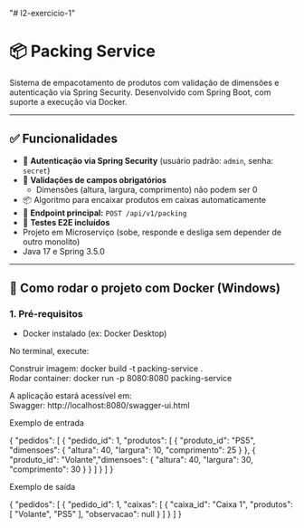"# l2-exercicio-1" 

# 📦 Packing Service

Sistema de empacotamento de produtos com validação de dimensões e autenticação via Spring Security. Desenvolvido com Spring Boot, com suporte a execução via Docker.

---

## ✅ Funcionalidades

- 🔐 **Autenticação via Spring Security** (usuário padrão: `admin`, senha: `secret`)
- 🧪 **Validações de campos obrigatórios**
  - Dimensões (altura, largura, comprimento) não podem ser 0
- 📦 Algoritmo para encaixar produtos em caixas automaticamente
- 🔄 **Endpoint principal:** `POST /api/v1/packing`
- 🧪 **Testes E2E incluídos**
-  Projeto em Microserviço (sobe, responde e desliga sem depender de outro monolito)
-  Java 17 e Spring 3.5.0
---

## 🚀 Como rodar o projeto com Docker (Windows)

### 1. **Pré-requisitos**

- Docker instalado (ex: Docker Desktop)

No terminal, execute:

Construir imagem: docker build -t packing-service . </br>
Rodar container: docker run -p 8080:8080 packing-service</br>

A aplicação estará acessível em:</br>
Swagger: http://localhost:8080/swagger-ui.html</br>

Exemplo de entrada</br>

{
  "pedidos": [
    {
      "pedido_id": 1,
      "produtos": [
        { "produto_id": "PS5",    "dimensoes": { "altura": 40, "largura": 10, "comprimento": 25 } },
        { "produto_id": "Volante","dimensoes": { "altura": 40, "largura": 30, "comprimento": 30 } }
      ]
    }
  ]
}


Exemplo de saída</br>

{
  "pedidos": [
    {
      "pedido_id": 1,
      "caixas": [
        {
          "caixa_id": "Caixa 1",
          "produtos": [
            "Volante",
            "PS5"
          ],
          "observacao": null
        }
      ]
    }
  ]
}


